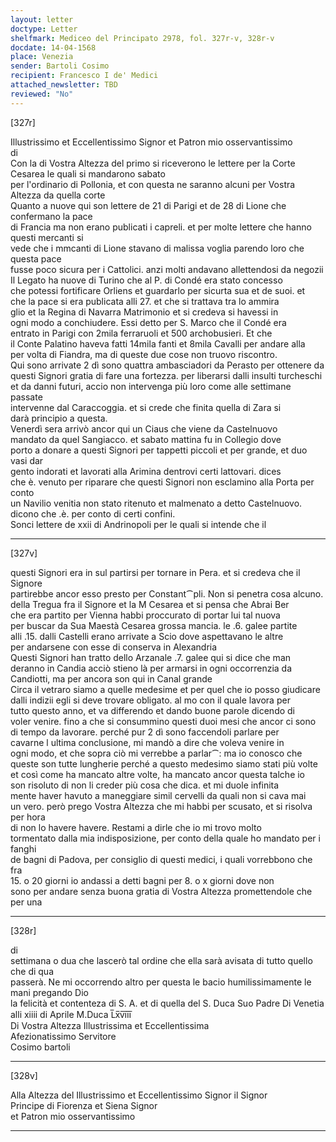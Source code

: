 ```yaml
---
layout: letter
doctype: Letter
shelfmark: Mediceo del Principato 2978, fol. 327r-v, 328r-v
docdate: 14-04-1568
place: Venezia
sender: Bartoli Cosimo
recipient: Francesco I de' Medici
attached_newsletter: TBD
reviewed: "No"
---
```


[327r]  
  
  
Illustrissimo et Eccellentissimo Signor et Patron mio osservantissimo  
di  
Con la di Vostra Altezza del primo si riceverono le lettere per la Corte Cesarea le quali si mandarono sabato  
per l'ordinario di Pollonia, et con questa ne saranno alcuni per Vostra Altezza da quella corte  
Quanto a nuove qui son lettere de 21 di Parigi et de 28 di Lione che confermano la pace  
di Francia ma non erano publicati i capreli. et per molte lettere che hanno questi mercanti si  
vede che i mmcanti di Lione stavano di malissa voglia parendo loro che questa pace  
fusse poco sicura per i Cattolici. anzi molti andavano allettendosi da negozii  
Il Legato ha nuove di Turino che al P. di Condé era stato concesso  
che potessi fortificare Orliens et guardarlo per sicurta sua et de suoi. et  
che la pace si era publicata alli 27. et che si trattava tra lo ammira  
glio et la Regina di Navarra Matrimonio et si credeva si havessi in  
ogni modo a conchiudere. Essi detto per S. Marco che il Condé era  
entrato in Parigi con 2mila ferraruoli et 500 archobusieri. Et che  
il Conte Palatino haveva fatti 14mila fanti et 8mila Cavalli per andare alla  
per volta di Fiandra, ma di queste due cose non truovo riscontro.  
Qui sono arrivate 2 dì sono quattra ambasciadori da Perasto per ottenere da  
questi Signori gratia di fare una fortezza. per liberarsi dalli insulti turcheschi  
et da danni futuri, accio non intervenga più loro come alle settimane passate  
intervenne dal Caraccoggia. et si crede che finita quella di Zara si  
darà principio a questa.  
Venerdì sera arrivò ancor qui un Ciaus che viene da Castelnuovo  
mandato da quel Sangiacco. et sabato mattina fu in Collegio dove  
porto a donare a questi Signori per tappetti piccoli et per grande, et duo vasi dar  
gento indorati et lavorati alla Arimina dentrovi certi lattovari. dices  
che è. venuto per riparare che questi Signori non esclamino alla Porta per conto  
un Navilio venitia non stato ritenuto et malmenato a detto Castelnuovo.  
dicono che .è. per conto di certi confini.  
Sonci lettere de xxii di Andrinopoli per le quali si intende che il  
  
---  

[327v]  
  
  
questi Signori era in sul partirsi per tornare in Pera. et si credeva che il Signore  
partirebbe ancor esso presto per Constant⁀pli. Non si penetra cosa alcuno.  
della Tregua fra il Signore et la M Cesarea et si pensa che Abrai Ber  
che era partito per Vienna habbi proccurato di portar lui tal nuova  
per buscar da Sua Maestà Cesarea grossa mancia. le .6. galee partite  
alli .15. dalli Castelli erano arrivate a Scio dove aspettavano le altre  
per andarsene con esse di conserva in Alexandria  
Questi Signori han tratto dello Arzanale .7. galee qui si dice che man  
deranno in Candia acciò stieno là per armarsi in ogni occorrenzia da  
Candiotti, ma per ancora son qui in Canal grande  
Circa il vetraro siamo a quelle medesime et per quel che io posso giudicare  
dalli indizii egli si deve trovare obligato. al mo con il quale lavora per  
tutto questo anno, et va differendo et dando buone parole dicendo di  
voler venire. fino a che si consummino questi duoi mesi che ancor ci sono  
di tempo da lavorare. perché pur 2 dì sono faccendoli parlare per  
cavarne l ultima conclusione, mi mandò a dire che voleva venire in  
ogni modo, et che sopra ciò mi verrebbe a parlar⁀: ma io conosco che  
queste son tutte lungherie perché a questo medesimo siamo stati più volte  
et così come ha mancato altre volte, ha mancato ancor questa talche io  
son risoluto di non li creder più cosa che dica. et mi duole infinita  
mente haver havuto a maneggiare simil cervelli da quali non si cava mai  
un vero. però prego Vostra Altezza che mi habbi per scusato, et si risolva per hora  
di non lo havere havere. Restami a dirle che io mi trovo molto  
tormentato dalla mia indisposizione, per conto della quale ho mandato per i fanghi  
de bagni di Padova, per consiglio di questi medici, i quali vorrebbono che fra  
15. o 20 giorni io andassi a detti bagni per 8. o x giorni dove non  
sono per andare senza buona gratia di Vostra Altezza promettendole che per una  
  
---  

[328r]  
  
  
di  
settimana o dua che lascerò tal ordine che ella sarà avisata di tutto quello che di qua  
passerà. Ne mi occorrendo altro per questa le bacio humilissimamente le mani pregando Dio  
la felicità et contenteza di S. A. et di quella del S. Duca Suo Padre Di Venetia  
alli xiiii di Aprile M.Duca L̅x̅v̅i̅i̅i̅  
Di Vostra Altezza Illustrissima et Eccellentissima  
Afezionatissimo Servitore  
Cosimo bartoli  
  
---  

[328v]  
  
  
Alla Altezza del Illustrissimo et Eccellentissimo Signor il Signor  
Principe di Fiorenza et Siena Signor  
et Patron mio osservantissimo  
  
---  

